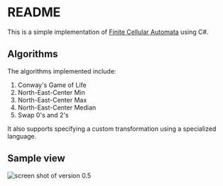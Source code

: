 # README

This is a simple implementation of [Finite Cellular Automata](https://en.wikipedia.org/wiki/Cellular_automaton) using C#.

## Algorithms

The algorithms implemented include:

1. Conway's Game of Life
1. North-East-Center Min
1. North-East-Center Max
1. North-East-Center Median
1. Swap 0's and 2's

It also supports specifying a custom transformation using a specialized language.


## Sample view

![screen shot of version 0.5](https://github.com/ontytoom/Toom.CellularAutomata/blob/master/Images/Cellular%20Automata%200.05%20screenshot.png)
